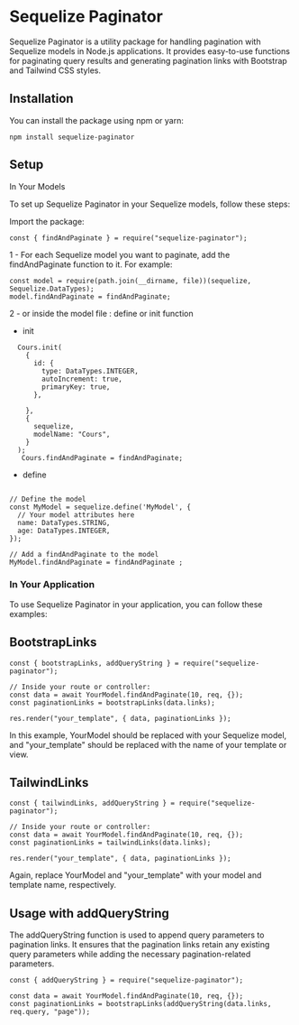 # Sequelize Paginator

Sequelize Paginator is a utility package for handling pagination with Sequelize models in Node.js applications. It provides easy-to-use functions for paginating query results and generating pagination links with Bootstrap and Tailwind CSS styles.

## Installation

You can install the package using npm or yarn:

```
npm install sequelize-paginator
```


## Setup
In Your Models

To set up Sequelize Paginator in your Sequelize models, follow these steps:

Import the package:

```
const { findAndPaginate } = require("sequelize-paginator");
```
1 - For each Sequelize model you want to paginate, add the findAndPaginate function to it. For example:

```
const model = require(path.join(__dirname, file))(sequelize, Sequelize.DataTypes);
model.findAndPaginate = findAndPaginate;
```

2 - or inside the model file  : define or init function
 
  - init 
  
```
  Cours.init(
    {
      id: {
        type: DataTypes.INTEGER,
        autoIncrement: true,
        primaryKey: true,
      },

    },
    {
      sequelize,
      modelName: "Cours",
    }
  );
   Cours.findAndPaginate = findAndPaginate;

```
-  define

```

// Define the model
const MyModel = sequelize.define('MyModel', {
  // Your model attributes here
  name: DataTypes.STRING,
  age: DataTypes.INTEGER,
});

// Add a findAndPaginate to the model
MyModel.findAndPaginate = findAndPaginate ;

```



### In Your Application

To use Sequelize Paginator in your application, you can follow these examples:

## BootstrapLinks

```
const { bootstrapLinks, addQueryString } = require("sequelize-paginator");

// Inside your route or controller:
const data = await YourModel.findAndPaginate(10, req, {});
const paginationLinks = bootstrapLinks(data.links);

res.render("your_template", { data, paginationLinks });
```

In this example, YourModel should be replaced with your Sequelize model, and "your_template" should be replaced with the name of your template or view.

## TailwindLinks


```
const { tailwindLinks, addQueryString } = require("sequelize-paginator");

// Inside your route or controller:
const data = await YourModel.findAndPaginate(10, req, {});
const paginationLinks = tailwindLinks(data.links);

res.render("your_template", { data, paginationLinks });

```


Again, replace YourModel and "your_template" with your model and template name, respectively.

## Usage with addQueryString


The addQueryString function is used to append query parameters to pagination links. It ensures that the pagination links retain any existing query parameters while adding the necessary pagination-related parameters.
```
const { addQueryString } = require("sequelize-paginator");

const data = await YourModel.findAndPaginate(10, req, {});
const paginationLinks = bootstrapLinks(addQueryString(data.links, req.query, "page"));
```


